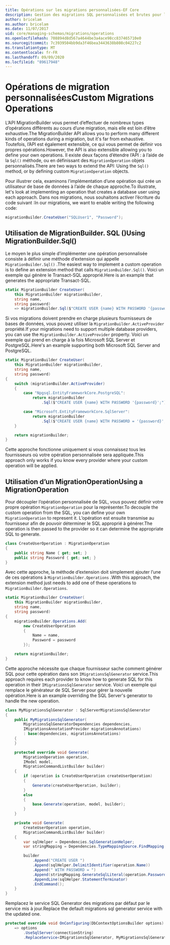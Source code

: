 ```yaml
---
title: Opérations sur les migrations personnalisées-EF Core
description: Gestion des migrations SQL personnalisées et brutes pour la gestion des schémas de base de données avec Entity Framework Core
author: bricelam
ms.author: bricelam
ms.date: 11/07/2017
uid: core/managing-schemas/migrations/operations
ms.openlocfilehash: 708894d8d567a4644be3a4ace98cc837465710e0
ms.sourcegitcommit: 7c3939504bb9da3f46bea3443638b808c04227c2
ms.translationtype: MT
ms.contentlocale: fr-FR
ms.lasthandoff: 09/09/2020
ms.locfileid: "89617948"
---
```

# <a name="custom-migrations-operations"></a><span data-ttu-id="46bbe-103">Opérations de migration personnalisées</span><span class="sxs-lookup"><span data-stu-id="46bbe-103">Custom Migrations Operations</span></span>

<span data-ttu-id="46bbe-104">L’API MigrationBuilder vous permet d’effectuer de nombreux types d’opérations différents au cours d’une migration, mais elle est loin d’être exhaustive.</span><span class="sxs-lookup"><span data-stu-id="46bbe-104">The MigrationBuilder API allows you to perform many different kinds of operations during a migration, but it's far from exhaustive.</span></span> <span data-ttu-id="46bbe-105">Toutefois, l’API est également extensible, ce qui vous permet de définir vos propres opérations.</span><span class="sxs-lookup"><span data-stu-id="46bbe-105">However, the API is also extensible allowing you to define your own operations.</span></span> <span data-ttu-id="46bbe-106">Il existe deux façons d’étendre l’API : à l’aide de la `Sql()` méthode, ou en définissant des `MigrationOperation` objets personnalisés.</span><span class="sxs-lookup"><span data-stu-id="46bbe-106">There are two ways to extend the API: Using the `Sql()` method, or by defining custom `MigrationOperation` objects.</span></span>

<span data-ttu-id="46bbe-107">Pour illustrer cela, examinons l’implémentation d’une opération qui crée un utilisateur de base de données à l’aide de chaque approche.</span><span class="sxs-lookup"><span data-stu-id="46bbe-107">To illustrate, let's look at implementing an operation that creates a database user using each approach.</span></span> <span data-ttu-id="46bbe-108">Dans nos migrations, nous souhaitons activer l’écriture du code suivant :</span><span class="sxs-lookup"><span data-stu-id="46bbe-108">In our migrations, we want to enable writing the following code:</span></span>

``` csharp
migrationBuilder.CreateUser("SQLUser1", "Password");
```

## <a name="using-migrationbuildersql"></a><span data-ttu-id="46bbe-109">Utilisation de MigrationBuilder. SQL ()</span><span class="sxs-lookup"><span data-stu-id="46bbe-109">Using MigrationBuilder.Sql()</span></span>

<span data-ttu-id="46bbe-110">Le moyen le plus simple d’implémenter une opération personnalisée consiste à définir une méthode d’extension qui appelle `MigrationBuilder.Sql()` .</span><span class="sxs-lookup"><span data-stu-id="46bbe-110">The easiest way to implement a custom operation is to define an extension method that calls `MigrationBuilder.Sql()`.</span></span> <span data-ttu-id="46bbe-111">Voici un exemple qui génère le Transact-SQL approprié.</span><span class="sxs-lookup"><span data-stu-id="46bbe-111">Here is an example that generates the appropriate Transact-SQL.</span></span>

``` csharp
static MigrationBuilder CreateUser(
    this MigrationBuilder migrationBuilder,
    string name,
    string password)
    => migrationBuilder.Sql($"CREATE USER {name} WITH PASSWORD '{password}';");
```

<span data-ttu-id="46bbe-112">Si vos migrations doivent prendre en charge plusieurs fournisseurs de bases de données, vous pouvez utiliser la `MigrationBuilder.ActiveProvider` propriété.</span><span class="sxs-lookup"><span data-stu-id="46bbe-112">If your migrations need to support multiple database providers, you can use the `MigrationBuilder.ActiveProvider` property.</span></span> <span data-ttu-id="46bbe-113">Voici un exemple qui prend en charge à la fois Microsoft SQL Server et PostgreSQL.</span><span class="sxs-lookup"><span data-stu-id="46bbe-113">Here's an example supporting both Microsoft SQL Server and PostgreSQL.</span></span>

``` csharp
static MigrationBuilder CreateUser(
    this MigrationBuilder migrationBuilder,
    string name,
    string password)
{
    switch (migrationBuilder.ActiveProvider)
    {
        case "Npgsql.EntityFrameworkCore.PostgreSQL":
            return migrationBuilder
                .Sql($"CREATE USER {name} WITH PASSWORD '{password}';");

        case "Microsoft.EntityFrameworkCore.SqlServer":
            return migrationBuilder
                .Sql($"CREATE USER {name} WITH PASSWORD = '{password}';");
    }

    return migrationBuilder;
}
```

<span data-ttu-id="46bbe-114">Cette approche fonctionne uniquement si vous connaissez tous les fournisseurs où votre opération personnalisée sera appliquée.</span><span class="sxs-lookup"><span data-stu-id="46bbe-114">This approach only works if you know every provider where your custom operation will be applied.</span></span>

## <a name="using-a-migrationoperation"></a><span data-ttu-id="46bbe-115">Utilisation d’un MigrationOperation</span><span class="sxs-lookup"><span data-stu-id="46bbe-115">Using a MigrationOperation</span></span>

<span data-ttu-id="46bbe-116">Pour découpler l’opération personnalisée de SQL, vous pouvez définir votre propre opération `MigrationOperation` pour la représenter.</span><span class="sxs-lookup"><span data-stu-id="46bbe-116">To decouple the custom operation from the SQL, you can define your own `MigrationOperation` to represent it.</span></span> <span data-ttu-id="46bbe-117">L’opération est ensuite transmise au fournisseur afin de pouvoir déterminer le SQL approprié à générer.</span><span class="sxs-lookup"><span data-stu-id="46bbe-117">The operation is then passed to the provider so it can determine the appropriate SQL to generate.</span></span>

``` csharp
class CreateUserOperation : MigrationOperation
{
    public string Name { get; set; }
    public string Password { get; set; }
}
```

<span data-ttu-id="46bbe-118">Avec cette approche, la méthode d’extension doit simplement ajouter l’une de ces opérations à `MigrationBuilder.Operations` .</span><span class="sxs-lookup"><span data-stu-id="46bbe-118">With this approach, the extension method just needs to add one of these operations to `MigrationBuilder.Operations`.</span></span>

``` csharp
static MigrationBuilder CreateUser(
    this MigrationBuilder migrationBuilder,
    string name,
    string password)
{
    migrationBuilder.Operations.Add(
        new CreateUserOperation
        {
            Name = name,
            Password = password
        });

    return migrationBuilder;
}
```

<span data-ttu-id="46bbe-119">Cette approche nécessite que chaque fournisseur sache comment générer SQL pour cette opération dans son `IMigrationsSqlGenerator` service.</span><span class="sxs-lookup"><span data-stu-id="46bbe-119">This approach requires each provider to know how to generate SQL for this operation in their `IMigrationsSqlGenerator` service.</span></span> <span data-ttu-id="46bbe-120">Voici un exemple qui remplace le générateur de SQL Server pour gérer la nouvelle opération.</span><span class="sxs-lookup"><span data-stu-id="46bbe-120">Here is an example overriding the SQL Server's generator to handle the new operation.</span></span>

``` csharp
class MyMigrationsSqlGenerator : SqlServerMigrationsSqlGenerator
{
    public MyMigrationsSqlGenerator(
        MigrationsSqlGeneratorDependencies dependencies,
        IMigrationsAnnotationProvider migrationsAnnotations)
        : base(dependencies, migrationsAnnotations)
    {
    }

    protected override void Generate(
        MigrationOperation operation,
        IModel model,
        MigrationCommandListBuilder builder)
    {
        if (operation is CreateUserOperation createUserOperation)
        {
            Generate(createUserOperation, builder);
        }
        else
        {
            base.Generate(operation, model, builder);
        }
    }

    private void Generate(
        CreateUserOperation operation,
        MigrationCommandListBuilder builder)
    {
        var sqlHelper = Dependencies.SqlGenerationHelper;
        var stringMapping = Dependencies.TypeMappingSource.FindMapping(typeof(string));

        builder
            .Append("CREATE USER ")
            .Append(sqlHelper.DelimitIdentifier(operation.Name))
            .Append(" WITH PASSWORD = ")
            .Append(stringMapping.GenerateSqlLiteral(operation.Password))
            .AppendLine(sqlHelper.StatementTerminator)
            .EndCommand();
    }
}
```

<span data-ttu-id="46bbe-121">Remplacez le service SQL Generator des migrations par défaut par le service mis à jour.</span><span class="sxs-lookup"><span data-stu-id="46bbe-121">Replace the default migrations sql generator service with the updated one.</span></span>

``` csharp
protected override void OnConfiguring(DbContextOptionsBuilder options)
    => options
        .UseSqlServer(connectionString)
        .ReplaceService<IMigrationsSqlGenerator, MyMigrationsSqlGenerator>();
```
